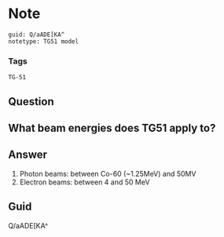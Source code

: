 # Note
```
guid: Q/aADE[KA^
notetype: TG51 model
```

### Tags
```
TG-51
```

## Question
<h2>What beam energies does TG51 apply to?</h2>

## Answer
<section>
<ol>
<li>Photon beams: between Co-60 (~1.25MeV) and 50MV</li>
<li>Electron beams: between 4 and 50 MeV</li>
</ol>

</section>

## Guid
Q/aADE[KA^
